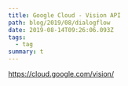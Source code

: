 ```yaml
---
title: Google Cloud - Vision API
path: blog/2019/08/dialogflow
date: 2019-08-14T09:26:06.093Z
tags:
  - tag
summary: t
---
```

https://cloud.google.com/vision/
